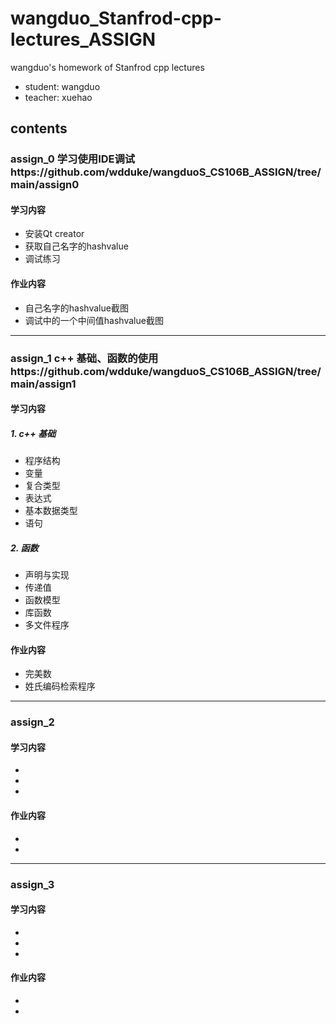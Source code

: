 # wangduo_Stanfrod-cpp-lectures_ASSIGN
wangduo's homework of Stanfrod cpp lectures
  * student: wangduo
  * teacher: xuehao
## contents
### assign_0 学习使用IDE调试https://github.com/wdduke/wangduoS_CS106B_ASSIGN/tree/main/assign0
#### 学习内容
  * 安装Qt creator
  * 获取自己名字的hashvalue
  * 调试练习
#### 作业内容
  * 自己名字的hashvalue截图
  * 调试中的一个中间值hashvalue截图
---
### assign_1 c++ 基础、函数的使用https://github.com/wdduke/wangduoS_CS106B_ASSIGN/tree/main/assign1
#### 学习内容
##### 1. c++ 基础  
  * 程序结构
  * 变量
  * 复合类型
  * 表达式
  * 基本数据类型
  * 语句
##### 2. 函数
  * 声明与实现
  * 传递值
  * 函数模型
  * 库函数
  * 多文件程序
  
#### 作业内容
  * 完美数
  * 姓氏编码检索程序
---
### assign_2
#### 学习内容
  * 
  * 
  * 
#### 作业内容
  * 
  * 
---
### assign_3 
#### 学习内容
  * 
  * 
  * 
#### 作业内容
  * 
  * 
